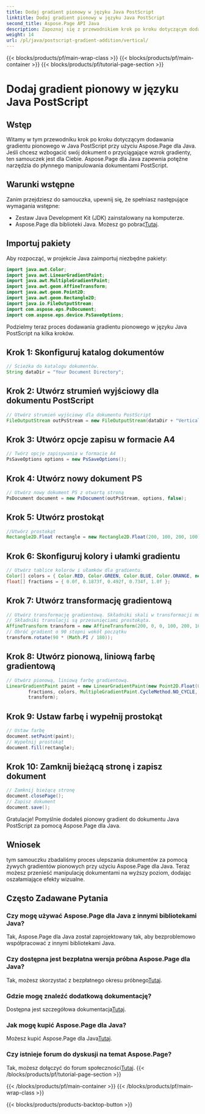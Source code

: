 ```yaml
---
title: Dodaj gradient pionowy w języku Java PostScript
linktitle: Dodaj gradient pionowy w języku Java PostScript
second_title: Aspose.Page API Java
description: Zapoznaj się z przewodnikiem krok po kroku dotyczącym dodawania gradientów pionowych w języku Java PostScript za pomocą Aspose.Page dla języka Java. Bez wysiłku ulepszaj swoje dokumenty dzięki żywym efektom wizualnym.
weight: 14
url: /pl/java/postscript-gradient-addition/vertical/
---
```


{{< blocks/products/pf/main-wrap-class >}}
{{< blocks/products/pf/main-container >}}
{{< blocks/products/pf/tutorial-page-section >}}

# Dodaj gradient pionowy w języku Java PostScript

## Wstęp
Witamy w tym przewodniku krok po kroku dotyczącym dodawania gradientu pionowego w Java PostScript przy użyciu Aspose.Page dla Java. Jeśli chcesz wzbogacić swój dokument o przyciągające wzrok gradienty, ten samouczek jest dla Ciebie. Aspose.Page dla Java zapewnia potężne narzędzia do płynnego manipulowania dokumentami PostScript.
## Warunki wstępne
Zanim przejdziesz do samouczka, upewnij się, że spełniasz następujące wymagania wstępne:
- Zestaw Java Development Kit (JDK) zainstalowany na komputerze.
-  Aspose.Page dla biblioteki Java. Możesz go pobrać[Tutaj](https://releases.aspose.com/page/java/).
## Importuj pakiety
Aby rozpocząć, w projekcie Java zaimportuj niezbędne pakiety:
```java
import java.awt.Color;
import java.awt.LinearGradientPaint;
import java.awt.MultipleGradientPaint;
import java.awt.geom.AffineTransform;
import java.awt.geom.Point2D;
import java.awt.geom.Rectangle2D;
import java.io.FileOutputStream;
import com.aspose.eps.PsDocument;
import com.aspose.eps.device.PsSaveOptions;
```
Podzielmy teraz proces dodawania gradientu pionowego w języku Java PostScript na kilka kroków.
## Krok 1: Skonfiguruj katalog dokumentów
```java
// Ścieżka do katalogu dokumentów.
String dataDir = "Your Document Directory";
```
## Krok 2: Utwórz strumień wyjściowy dla dokumentu PostScript
```java
// Utwórz strumień wyjściowy dla dokumentu PostScript
FileOutputStream outPsStream = new FileOutputStream(dataDir + "VerticalGradient_outPS.ps");
```
## Krok 3: Utwórz opcje zapisu w formacie A4
```java
// Twórz opcje zapisywania w formacie A4
PsSaveOptions options = new PsSaveOptions();
```
## Krok 4: Utwórz nowy dokument PS
```java
// Utwórz nowy dokument PS z otwartą stroną
PsDocument document = new PsDocument(outPsStream, options, false);
```
## Krok 5: Utwórz prostokąt
```java
//Utwórz prostokąt
Rectangle2D.Float rectangle = new Rectangle2D.Float(200, 100, 200, 100);
```
## Krok 6: Skonfiguruj kolory i ułamki gradientu
```java
// Utwórz tablice kolorów i ułamków dla gradientu.
Color[] colors = { Color.RED, Color.GREEN, Color.BLUE, Color.ORANGE, new Color(85, 107, 47) };
float[] fractions = { 0.0f, 0.1873f, 0.492f, 0.734f, 1.0f };
```
## Krok 7: Utwórz transformację gradientową
```java
// Utwórz transformację gradientową. Składniki skali w transformacji muszą być równe szerokości i wysokości prostokąta.
// Składniki translacji są przesunięciami prostokąta.
AffineTransform transform = new AffineTransform(200, 0, 0, 100, 200, 100);
// Obróć gradient o 90 stopni wokół początku
transform.rotate(90 * (Math.PI / 180));
```
## Krok 8: Utwórz pionową, liniową farbę gradientową
```java
// Utwórz pionową, liniową farbę gradientową.
LinearGradientPaint paint = new LinearGradientPaint(new Point2D.Float(0, 0), new Point2D.Float(200, 100),
        fractions, colors, MultipleGradientPaint.CycleMethod.NO_CYCLE, MultipleGradientPaint.ColorSpaceType.SRGB,
        transform);
```
## Krok 9: Ustaw farbę i wypełnij prostokąt
```java
// Ustaw farbę
document.setPaint(paint);
// Wypełnij prostokąt
document.fill(rectangle);
```
## Krok 10: Zamknij bieżącą stronę i zapisz dokument
```java
// Zamknij bieżącą stronę
document.closePage();
// Zapisz dokument
document.save();
```
Gratulacje! Pomyślnie dodałeś pionowy gradient do dokumentu Java PostScript za pomocą Aspose.Page dla Java.
## Wniosek
tym samouczku zbadaliśmy proces ulepszania dokumentów za pomocą żywych gradientów pionowych przy użyciu Aspose.Page dla Java. Teraz możesz przenieść manipulację dokumentami na wyższy poziom, dodając oszałamiające efekty wizualne.
## Często Zadawane Pytania
### Czy mogę używać Aspose.Page dla Java z innymi bibliotekami Java?
Tak, Aspose.Page dla Java został zaprojektowany tak, aby bezproblemowo współpracować z innymi bibliotekami Java.
### Czy dostępna jest bezpłatna wersja próbna Aspose.Page dla Java?
 Tak, możesz skorzystać z bezpłatnego okresu próbnego[Tutaj](https://releases.aspose.com/).
### Gdzie mogę znaleźć dodatkową dokumentację?
 Dostępna jest szczegółowa dokumentacja[Tutaj](https://reference.aspose.com/page/java/).
### Jak mogę kupić Aspose.Page dla Java?
 Możesz kupić Aspose.Page dla Java[Tutaj](https://purchase.aspose.com/buy).
### Czy istnieje forum do dyskusji na temat Aspose.Page?
 Tak, możesz dołączyć do forum społeczności[Tutaj](https://forum.aspose.com/c/page/39).
{{< /blocks/products/pf/tutorial-page-section >}}

{{< /blocks/products/pf/main-container >}}
{{< /blocks/products/pf/main-wrap-class >}}

{{< blocks/products/products-backtop-button >}}
